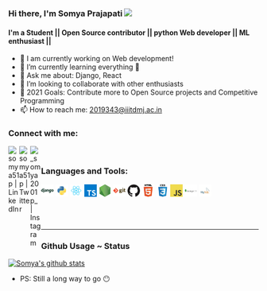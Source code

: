 ### Hi there, I'm Somya Prajapati <img src="https://raw.githubusercontent.com/MartinHeinz/MartinHeinz/master/wave.gif" width="30px">

#### I'm a Student || Open Source contributor || python Web developer || ML enthusiast ||

- 🔭 I am currently working on Web development!
- 🌱 I’m currently learning everything 🤣
- 💬 Ask me about: Django, React
- 👯 I’m looking to collaborate with other enthusiasts
- 🥅 2021 Goals: Contribute more to Open Source projects and Competitive Programming
- 📫 How to reach me: 2019343@iiitdmj.ac.in


### Connect with me:

[<img align="left" alt="somya51p | LinkedIn" width="22px" src="https://cdn.jsdelivr.net/npm/simple-icons@v3/icons/linkedin.svg" />][linkedin]
[<img align="left" alt="somya51p | Twitter" width="22px" src="https://cdn.jsdelivr.net/npm/simple-icons@v3/icons/twitter.svg" />][twitter]
[<img align="left" alt="_somya2001p_ | Instagram" width="22px" src="https://cdn.jsdelivr.net/npm/simple-icons@v3/icons/instagram.svg" />][instagram]

<br />

### Languages and Tools:

<code><img height="25" src="https://raw.githubusercontent.com/github/explore/80688e429a7d4ef2fca1e82350fe8e3517d3494d/topics/django/django.png"></code>
<code><img height="25" src="https://raw.githubusercontent.com/github/explore/80688e429a7d4ef2fca1e82350fe8e3517d3494d/topics/python/python.png"></code>
<code><img height="25" src="https://raw.githubusercontent.com/github/explore/80688e429a7d4ef2fca1e82350fe8e3517d3494d/topics/react/react.png"></code>
<code><img height="25" src="https://raw.githubusercontent.com/github/explore/80688e429a7d4ef2fca1e82350fe8e3517d3494d/topics/typescript/typescript.png"></code>
<code><img height="25" src="https://raw.githubusercontent.com/github/explore/80688e429a7d4ef2fca1e82350fe8e3517d3494d/topics/nodejs/nodejs.png"></code>
<code><img height="25" src="https://raw.githubusercontent.com/github/explore/80688e429a7d4ef2fca1e82350fe8e3517d3494d/topics/git/git.png"></code>
<code><img height="25" src="https://raw.githubusercontent.com/github/explore/80688e429a7d4ef2fca1e82350fe8e3517d3494d/topics/github/github.png"></code>
<code><img height="25" src="https://raw.githubusercontent.com/github/explore/80688e429a7d4ef2fca1e82350fe8e3517d3494d/topics/html/html.png"></code>
<code><img height="25" src="https://raw.githubusercontent.com/github/explore/80688e429a7d4ef2fca1e82350fe8e3517d3494d/topics/css/css.png"></code>
<code><img height="25" src="https://raw.githubusercontent.com/github/explore/80688e429a7d4ef2fca1e82350fe8e3517d3494d/topics/javascript/javascript.png"></code>
<code><img height="25" src="https://raw.githubusercontent.com/github/explore/80688e429a7d4ef2fca1e82350fe8e3517d3494d/topics/mongodb/mongodb.png"></code>
<code><img height="25" src="https://raw.githubusercontent.com/github/explore/80688e429a7d4ef2fca1e82350fe8e3517d3494d/topics/mysql/mysql.png"></code>



<br />
<br />

---

### Github Usage ~ Status

[![Somya's github stats](https://github-readme-stats.vercel.app/api?username=somya51p&theme=dark&show_icons=true)](https://github.com/somya51p/github-readme-stats)

- PS: Still a long way to go :no_mouth:

[website]: https://github.com/somya51p
[twitter]: https://twitter.com/somya51p
[instagram]: https://www.instagram.com/_somya2001p_/
[linkedin]: https://www.linkedin.com/in/somya51p/
